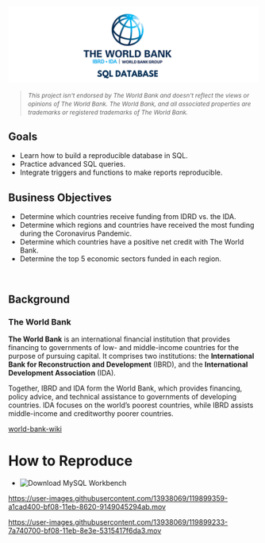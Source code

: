 ![header](./visuals/World-Bank-Database-Header.png)

> <span style="font-size:12px;">*This project isn't endorsed by The World Bank and doesn't reflect the views or opinions of The World Bank. The World Bank, and all associated properties are trademarks or registered trademarks of The World Bank.*</span>

<h2>Goals</h2>

- Learn how to build a reproducible database in SQL.
- Practice advanced SQL queries.
- Integrate triggers and functions to make reports reproducible.

<h2>Business Objectives</h2>

- Determine which countries receive funding from IDRD vs. the IDA.
- Determine which regions and countries have received the most funding during the Coronavirus Pandemic.
- Determine which countries have a positive net credit with The World Bank.
- Determine the top 5 economic sectors funded in each region.

<br>

## Background

### The World Bank
<strong>The World Bank</strong> is an international financial institution that provides financing to governments of low- and middle-income countries for the purpose of pursuing capital. It comprises two institutions: the **International Bank for Reconstruction and Development** (IBRD), and the **International Development Association** (IDA).


Together, IBRD and IDA form the World Bank, which provides financing, policy advice, and technical assistance to governments of developing countries.  IDA focuses on the world’s poorest countries, while IBRD assists middle-income and creditworthy poorer countries.  

[world-bank-wiki](https://en.wikipedia.org/wiki/World_Bank)


# How to Reproduce
- ![Download MySQL Workbench](https://dev.mysql.com/downloads/workbench/)

https://user-images.githubusercontent.com/13938069/119899359-a1cad400-bf08-11eb-8620-9149045294ab.mov


https://user-images.githubusercontent.com/13938069/119899233-7a740700-bf08-11eb-8e3e-5315417f6da3.mov

